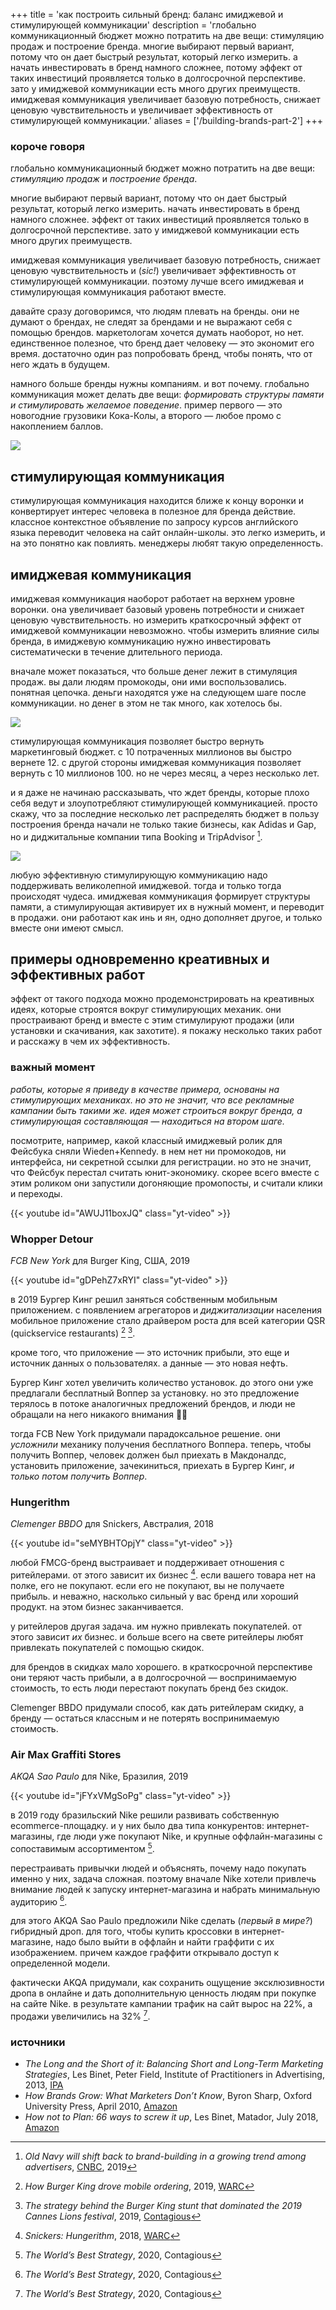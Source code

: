 +++
title = 'как построить сильный бренд: баланс имиджевой и стимулирующей коммуникации'
description = 'глобально коммуникационный бюджет можно потратить на две вещи: стимуляцию продаж и построение бренда. многие выбирают первый вариант, потому что он дает быстрый результат, который легко измерить. а начать инвестировать в бренд намного сложнее, потому эффект от таких инвестиций проявляется только в долгосрочной перспективе. зато у имиджевой коммуникации есть много других преимуществ. имиджевая коммуникация увеличивает базовую потребность, снижает ценовую чувствительность и увеличивает эффективность от стимулирующей коммуникации.'
aliases = ['/building-brands-part-2']
+++
### короче говоря

глобально коммуникационный бюджет можно потратить на две вещи: _стимуляцию продаж_ и _построение бренда_.

многие выбирают первый вариант, потому что он дает быстрый результат, который легко измерить. начать инвестировать в бренд намного сложнее. эффект от таких инвестиций проявляется только в долгосрочной перспективе. зато у имиджевой коммуникации есть много других преимуществ.

имиджевая коммуникация увеличивает базовую потребность, снижает ценовую чувствительность и (_sic!_) увеличивает эффективность от стимулирующей коммуникации. поэтому лучше всего имиджевая и стимулирующая коммуникация работают вместе.


давайте сразу договоримся, что людям плевать на бренды. они не думают о брендах, не следят за брендами и не выражают себя с помощью брендов. маркетологам хочется думать наоборот, но нет. единственное полезное, что бренд дает человеку — это экономит его время. достаточно один раз попробовать бренд, чтобы понять, что от него ждать в будущем.

намного больше бренды нужны компаниям. и вот почему. глобально коммуникация может делать две вещи: _формировать структуры памяти и стимулировать желаемое поведение_. пример первого — это новогодние грузовики Кока-Колы, а второго — любое промо с накоплением баллов.

![](../../../img/brand-truth-1.png)

## стимулирующая коммуникация

стимулирующая коммуникация находится ближе к концу воронки и конвертирует интерес человека в полезное для бренда действие. классное контекстное объявление по запросу курсов английского языка переводит человека на сайт онлайн-школы. это легко измерить, и на это понятно как повлиять. менеджеры любят такую определенность.

## имиджевая коммуникация

имиджевая коммуникация наоборот работает на верхнем уровне воронки. она увеличивает базовый уровень потребности и снижает ценовую чувствительность. но измерить краткосрочный эффект от имиджевой коммуникации невозможно. чтобы измерить влияние силы бренда, в имиджевую коммуникацию нужно инвестировать систематически в течение длительного периода.

вначале может показаться, что больше денег лежит в стимуляция продаж. вы дали людям промокоды, они ими воспользовались. понятная цепочка. деньги находятся уже на следующем шаге после коммуникации. но денег в этом не так много, как хотелось бы.

![](../../../img/brand-truth-2.png)

стимулирующая коммуникация позволяет быстро вернуть маркетинговый бюджет. с 10 потраченных миллионов вы быстро вернете 12. с другой стороны имиджевая коммуникация позволяет вернуть с 10 миллионов 100. но не через месяц, а через несколько лет.

и я даже не начинаю рассказывать, что ждет бренды, которые плохо себя ведут и злоупотребляют стимулирующей коммуникацией. просто скажу, что за последние несколько лет распределять бюджет в пользу построения бренда начали не только такие бизнесы, как Adidas и Gap, но и диджитальные компании типа Booking и TripAdvisor [^1].

![](../../../img/brand-truth-3.png)

любую эффективную стимулирующую коммуникацию надо поддерживать великолепной имиджевой. тогда и только тогда происходят чудеса. имиджевая коммуникация формирует структуры памяти, а стимулирующая активирует их в нужный момент, и переводит в продажи. они работают как инь и ян, одно дополняет другое, и только вместе они имеют смысл.

## примеры одновременно креативных и эффективных работ

эффект от такого подхода можно продемонстрировать на креативных идеях, которые строятся вокруг стимулирующих механик. они простраивают бренд и вместе с этим стимулируют продажи (или установки и скачивания, как захотите). я покажу несколько таких работ и расскажу в чем их эффективность.

### важный момент

_работы, которые я приведу в качестве примера, основаны на стимулирующих механиках. но это не значит, что все рекламные кампании быть такими же. идея может строиться вокруг бренда, а стимулирующая составляющая — находиться на втором шаге._

посмотрите, например, какой классный имиджевый ролик для Фейсбука сняли Wieden+Kennedy. в нем нет ни промокодов, ни интерфейса, ни секретной ссылки для регистрации. но это не значит, что Фейсбук перестал считать юнит-экономику. скорее всего вместе с этим роликом они запустили догоняющие промопосты, и считали клики и переходы.

{{< youtube id="AWUJ11boxJQ" class="yt-video" >}}

### Whopper Detour

_FCB New York_ для Burger King, США, 2019

{{< youtube id="gDPehZ7xRYI" class="yt-video" >}}

в 2019 Бургер Кинг решил заняться собственным мобильным приложением. с появлением агрегаторов и _диджитализации_ населения мобильное приложение стало драйвером роста для всей категории QSR (quickservice restaurants) [^2] [^3].

кроме того, что приложение — это источник прибыли, это еще и источник данных о пользователях. а данные — это новая нефть.

Бургер Кинг хотел увеличить количество установок. до этого они уже предлагали бесплатный Воппер за установку. но это предложение терялось в потоке аналогичных предложений брендов, и люди не обращали на него никакого внимания 💁‍♂️

тогда FCB New York придумали парадоксальное решение. они _усложнили_ механику получения бесплатного Воппера. теперь, чтобы получить Воппер, человек должен был приехать в Макдоналдс, установить приложение, зачекиниться, приехать в Бургер Кинг, _и только потом получить Воппер_.

### Hungerithm

_Clemenger BBDO_ для Snickers, Австралия, 2018

{{< youtube id="seMYBHTOpjY" class="yt-video" >}}

любой FMCG-бренд выстраивает и поддерживает отношения с ритейлерами. от этого зависит их бизнес [^4]. если вашего товара нет на полке, его не покупают. если его не покупают, вы не получаете прибыль. и неважно, насколько сильный у вас бренд или хороший продукт. на этом бизнес заканчивается.

у ритейлеров другая задача. им нужно привлекать покупателей. от этого зависит _их_ бизнес. и больше всего на свете ритейлеры любят привлекать покупателей с помощью скидок.

для брендов в скидках мало хорошего. в краткосрочной перспективе они теряют часть прибыли, а в долгосрочной — воспринимаемую стоимость, то есть люди перестают покупать бренд без скидок.

Clemenger BBDO придумали способ, как дать ритейлерам скидку, а бренду — остаться классным и не потерять воспринимаемую стоимость.

### Air Max Graffiti Stores

_AKQA Sao Paulo_ для Nike, Бразилия, 2019

{{< youtube id="jFYxVMgSoPg" class="yt-video" >}}

в 2019 году бразильский Nike решили развивать собственную ecommerce-площадку. и у них было два типа конкурентов: интернет-магазины, где люди уже покупают Nike, и крупные оффлайн-магазины с сопоставимым ассортиментом [^5].

перестраивать привычки людей и объяснять, почему надо покупать именно у них, задача сложная. поэтому вначале Nike хотели привлечь внимание людей к запуску интернет-магазина и набрать минимальную аудиторию [^5].

для этого AKQA Sao Paulo предложили Nike сделать (_первый в мире?_) гибридный дроп. для того, чтобы купить кроссовки в интернет-магазине, надо было выйти в оффлайн и найти граффити с их изображением. причем каждое граффити открывало доступ к определенной модели.

фактически AKQA придумали, как сохранить ощущение эксклюзивности дропа в онлайне и дать дополнительную ценность людям при покупке на сайте Nike. в результате кампании трафик на сайт вырос на 22%, а продажи увеличились на 32% [^5].

### источники

- _The Long and the Short of it: Balancing Short and Long-Term Marketing Strategies_, Les Binet, Peter Field, Institute of Practitioners in Advertising, 2013, [IPA](https://ipa.co.uk/knowledge/publications-reports/the-long-and-the-short-of-it-balancing-short-and-long-term-marketing-strategies)
- _How Brands Grow: What Marketers Don’t Know_, Byron Sharp, Oxford University Press, April 2010, [Amazon](https://www.amazon.com/How-Brands-Grow-What-Marketers/dp/0195573560/)
- _How not to Plan: 66 ways to screw it up_, Les Binet, Matador, July 2018, [Amazon](https://www.amazon.com/How-not-Plan-ways-screw-ebook/dp/B07FF3DY4B/)

[^1]: _Old Navy will shift back to brand-building in a growing trend among advertisers_, [CNBC](https://www.cnbc.com/2019/11/22/old-navy-was-neglecting-brand-marketing-gap-cfo-admits.html), 2019
[^2]: _How Burger King drove mobile ordering_, 2019, [WARC](https://www.warc.com/newsandopinion/news/how_burger_king_drove_mobile_ordering/42233)
[^3]: _The strategy behind the Burger King stunt that dominated the 2019 Cannes Lions festival_, 2019, [Contagious](https://www.contagious.com/news-and-views/burger-king-whopper-detour-strategy-cannes-interview)
[^4]: _Snickers: Hungerithm_, 2018, [WARC](https://www.warc.com/content/article/rankings-creative/snickers-hungerithm-australia/119906)
[^5]: _The World’s Best Strategy_, 2020, Contagious